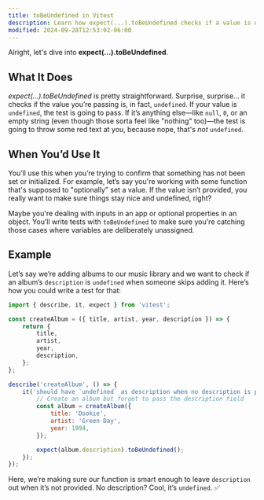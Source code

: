 ```yaml
---
title: toBeUndefined in Vitest
description: Learn how expect(...).toBeUndefined checks if a value is undefined.
modified: 2024-09-28T12:53:02-06:00
---
```


Alright, let's dive into **expect(…).toBeUndefined**.

## What It Does

_expect(…).toBeUndefined_ is pretty straightforward. Surprise, surprise… it checks if the value you’re passing is, in fact, `undefined`. If your value is `undefined`, the test is going to pass. If it’s anything else—like `null`, `0`, or an empty string (even though those sorta feel like "nothing" too)—the test is going to throw some red text at you, because nope, that's _not_ `undefined`.

## When You’d Use It

You’ll use this when you’re trying to confirm that something has not been set or initialized. For example, let’s say you're working with some function that's supposed to "optionally" set a value. If the value isn’t provided, you really want to make sure things stay nice and undefined, right?

Maybe you're dealing with inputs in an app or optional properties in an object. You’ll write tests with `toBeUndefined` to make sure you're catching those cases where variables are deliberately unassigned.

## Example

Let’s say we’re adding albums to our music library and we want to check if an album’s `description` is `undefined` when someone skips adding it. Here’s how you could write a test for that:

```javascript
import { describe, it, expect } from 'vitest';

const createAlbum = ({ title, artist, year, description }) => {
	return {
		title,
		artist,
		year,
		description,
	};
};

describe('createAlbum', () => {
	it('should have `undefined` as description when no description is provided', () => {
		// Create an album but forget to pass the description field
		const album = createAlbum({
			title: 'Dookie',
			artist: 'Green Day',
			year: 1994,
		});

		expect(album.description).toBeUndefined();
	});
});
```

Here, we’re making sure our function is smart enough to leave `description` out when it’s not provided. No description? Cool, it’s `undefined`. ✅
